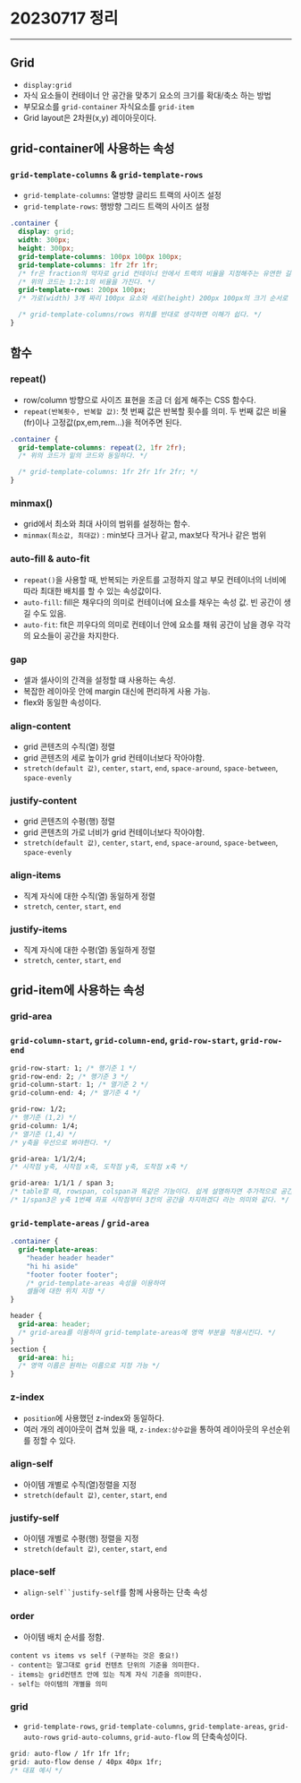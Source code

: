 # 20230717 정리

---

## Grid

- `display:grid`
- 자식 요소들이 컨테이너 안 공간을 맞추기 요소의 크기를 확대/축소 하는 방법
- 부모요소를 `grid-container` 자식요소를 `grid-item`
- Grid layout은 2차원(x,y) 레이아웃이다.

## grid-container에 사용하는 속성

### `grid-template-columns` & `grid-template-rows`

- `grid-template-columns`: 열방향 글리드 트랙의 사이즈 설정
- `grid-template-rows`: 행방향 그리드 트랙의 사이즈 설정

```css
.container {
  display: grid;
  width: 300px;
  height: 300px;
  grid-template-columns: 100px 100px 100px;
  grid-template-columns: 1fr 2fr 1fr;
  /* fr은 fraction의 약자로 grid 컨테이너 안에서 트랙의 비율을 지정해주는 유연한 길이 단위라고 생각하면 된다.*/
  /* 위의 코드는 1:2:1의 비율을 가진다. */
  grid-template-rows: 200px 100px;
  /* 가로(width) 3개 짜리 100px 요소와 세로(height) 200px 100px의 크기 순서로 요소를 생성하고 삽입한다.  */

  /* grid-template-columns/rows 위치를 반대로 생각하면 이해가 쉽다. */
}
```

## 함수

### repeat()

- row/column 방향으로 사이즈 표현을 조금 더 쉽게 해주는 CSS 함수다.
- `repeat(반복횟수, 반복할 값)`: 첫 번째 값은 반복할 횟수를 의미. 두 번째 값은 비율(fr)이나 고정값(px,em,rem...)을 적어주면 된다.

```css
.container {
  grid-template-columns: repeat(2, 1fr 2fr);
  /* 위의 코드가 밑의 코드와 동일하다. */

  /* grid-template-columns: 1fr 2fr 1fr 2fr; */
}
```

### minmax()

- grid에서 최소와 최대 사이의 범위를 설정하는 함수.
- `minmax(최소값, 최대값)` : min보다 크거나 같고, max보다 작거나 같은 범위

### auto-fill & auto-fit

- `repeat()`을 사용할 때, 반복되는 카운트를 고정하지 않고 부모 컨테이너의 너비에 따라 최대한 배치를 할 수 있는 속성값이다.
- `auto-fill`: fill은 채우다의 의미로 컨테이너에 요소를 채우는 속성 값. 빈 공간이 생길 수도 있음.
- `auto-fit`: fit은 끼우다의 의미로 컨테이너 안에 요소를 채워 공간이 남을 경우 각각의 요소들이 공간을 차지한다.

### gap

- 셀과 셀사이의 간격을 설정할 떄 사용하는 속성.
- 복잡한 레이아웃 안에 margin 대신에 편리하게 사용 가능.
- flex와 동일한 속성이다.

### align-content

- grid 콘텐츠의 수직(열) 정렬
- grid 콘텐츠의 세로 높이가 grid 컨테이너보다 작아야함.
- `stretch(default 값)`, `center`, `start`, `end`, `space-around`, `space-between`, `space-evenly`

### justify-content

- grid 콘텐츠의 수평(행) 정렬
- grid 콘텐츠의 가로 너비가 grid 컨테이너보다 작아야함.
- `stretch(default 값)`, `center`, `start`, `end`, `space-around`, `space-between`, `space-evenly`

### align-items

- 직계 자식에 대한 수직(열) 동일하게 정렬
- `stretch`, `center`, `start`, `end`

### justify-items

- 직계 자식에 대한 수평(열) 동일하게 정렬
- `stretch`, `center`, `start`, `end`

## grid-item에 사용하는 속성

### grid-area

### `grid-column-start`, `grid-column-end`, `grid-row-start`, `grid-row-end`

```css
grid-row-start: 1; /* 행기준 1 */
grid-row-end: 2; /* 행기준 3 */
grid-column-start: 1; /* 열기준 2 */
grid-column-end: 4; /* 열기준 4 */

grid-row: 1/2;
/* 행기준 (1,2) */
grid-column: 1/4;
/* 열기준 (1,4) */
/* y축을 우선으로 봐야한다. */

grid-area: 1/1/2/4;
/* 시작점 y축, 시작점 x축, 도착점 y축, 도착점 x축 */

grid-area: 1/1/1 / span 3;
/* table할 때, rowspan, colspan과 똑같은 기능이다. 쉽게 설명하자면 추가적으로 공간을 할당하는 것이다. */
/* 1/span3은 y축 1번째 좌표 시작점부터 3칸의 공간을 차지하겠다 라는 의미와 같다. */
```

### `grid-template-areas` / `grid-area`

```css
.container {
  grid-template-areas:
    "header header header"
    "hi hi aside"
    "footer footer footer";
    /* grid-template-areas 속성을 이용하여
    셀들에 대한 위치 지정 */
}

header {
  grid-area: header;
  /* grid-area를 이용하여 grid-template-areas에 영역 부분을 적용시킨다. */
}
section {
  grid-area: hi;
  /* 영역 이름은 원하는 이름으로 지정 가능 */
}
```

### z-index
- `position`에 사용했던 z-index와 동일하다.
- 여러 개의 레이아웃이 겹쳐 있을 때, `z-index:상수값`을 통하여 레이아웃의 우선순위를 정할 수 있다.


### align-self

- 아이템 개별로 수직(열)정렬을 지정
- `stretch(default 값)`, `center`, `start`, `end`

### justify-self

- 아이템 개별로 수평(행) 정렬을 지정
- `stretch(default 값)`, `center`, `start`, `end`

### place-self
- `align-self``justify-self`를 함께 사용하는 단축 속성

### order
- 아이템 배치 순서를 정함.

```
content vs items vs self (구분하는 것은 중요!)
- content는 말그대로 grid 컨텐츠 단위의 기준을 의미한다.
- items는 grid컨텐츠 안에 있는 직계 자식 기준을 의미한다.
- self는 아이템의 개별을 의미
```

### grid
- `grid-template-rows`, `grid-template-columns`, `grid-template-areas`, `grid-auto-rows` `grid-auto-columns`, `grid-auto-flow` 의 단축속성이다.

```css
grid: auto-flow / 1fr 1fr 1fr;
grid: auto-flow dense / 40px 40px 1fr;
/* 대표 예시 */
```